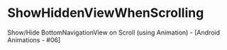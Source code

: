 # ShowHiddenViewWhenScrolling
Show/Hide BottomNavigationView on Scroll (using Animation) - [Android Animations - #06]